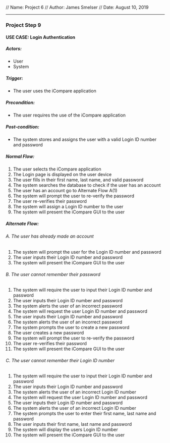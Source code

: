 // Name: Project 6
// Author: James Smelser
// Date: August 10, 2019

-------------------------------------------------------
### Project Step 9

#### USE CASE: Login Authentication

##### Actors:
- User
- System

##### Trigger:
- The user uses the iCompare application

##### Precondition:
- The user requires the use of the iCompare application

##### Post-condition:
- The system stores and assigns the user with a valid Login ID number and password

##### Normal Flow:
1. The user selects the iCompare application
2. The Login page is displayed on the user device
3. The user fills in their first name, last name, and valid password
4. The system searches the database to check if the user has an account
5. The user has an account go to Alternate Flow A(1)
6. The system will prompt the user to re-verify the password
7. The user re-verifies their password
8. The system will assign a Login ID number to the user
9. The system will present the iCompare GUI to the user

##### Alternate Flow:
###### A. The user has already made an account
1. The system will prompt the user for the Login ID number and password
2. The user inputs their Login ID number and password
3. The system will present the iCompare GUI to the user

###### B. The user cannot remember their password
1. The system will require the user to input their Login ID number and password
2. The user inputs their Login ID number and password
3. The system alerts the user of an incorrect password
4. The system will request the user Login ID number and password
5. The user inputs their Login ID number and password
6. The system alerts the user of an incorrect password
7. The system prompts the user to create a new password
8. The user creates a new password
9. The system will prompt the user to re-verify the password
10. The user re-verifies their password
11. The system will present the iCompare GUI to the user

###### C. The user cannot remember their Login ID number
1. The system will require the user to input their Login ID number and password
2. The user inputs their Login ID number and password
3. The system alerts the user of an incorrect Login ID number
4. The system will request the user Login ID number and password
5. The user inputs their Login ID number and password
6. The system alerts the user of an incorrect Login ID number
7. The system prompts the user to enter their first name, last name and password
8. The user inputs their first name, last name and password
9. The system will display the users Login ID number
10. The system will present the iCompare GUI to the user
